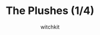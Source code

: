 ---
media: "images/rounds/war/plushes_1.png"
media_type: image
type: art
title: The Plushes (1/4)
author: [witchkit]
desc: The various stuffed animals throughout the war.
---